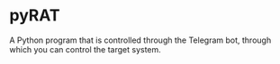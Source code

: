 # pyRAT
A Python program that is controlled through the Telegram bot, through which you can control the target system.
